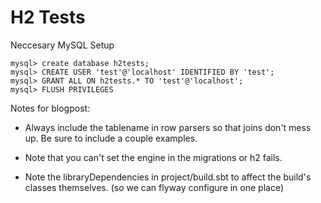 H2 Tests
=====================================================================

Neccesary MySQL Setup

	mysql> create database h2tests;
	mysql> CREATE USER 'test'@'localhost' IDENTIFIED BY 'test';
	mysql> GRANT ALL ON h2tests.* TO 'test'@'localhost';
	mysql> FLUSH PRIVILEGES

Notes for blogpost:

- Always include the tablename in row parsers so that joins don't mess up. 
  Be sure to include a couple examples.

- Note that you can't set the engine in the migrations or h2 fails.
- Note the libraryDependencies in project/build.sbt to affect the build's classes themselves. (so we can flyway configure in one place)